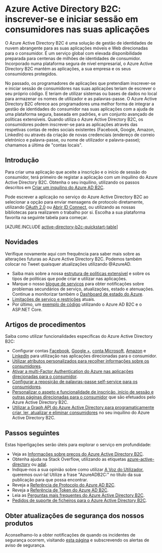 <properties
    pageTitle="Azure Active Directory B2C: Descrição geral | Microsoft Azure"
    description="Desenvolver aplicações direcionadas para o consumidor com o Azure Active Directory B2C"
    services="active-directory-b2c"
    documentationCenter=""
    authors="swkrish"
    manager="msmbaldwin"
    editor="bryanla"/>

<tags
    ms.service="active-directory-b2c"
    ms.workload="identity"
    ms.tgt_pltfrm="na"
    ms.devlang="na"
    ms.topic="hero-article"
    ms.date="07/24/2016"
    ms.author="swkrish"/>


# Azure Active Directory B2C: inscrever-se e iniciar sessão em consumidores nas suas aplicações

O Azure Active Directory B2C é uma solução de gestão de identidades de nuvem abrangente para as suas aplicações móveis e Web direcionadas para o consumidor. É um serviço global com elevada disponibilidade preparada para centenas de milhões de identidades de consumidor. Incorporado numa plataforma segura de nível empresarial, o Azure Active Directory B2C mantém as aplicações, a sua empresa e os seus consumidores protegidos.

No passado, os programadores de aplicações que pretendiam inscrever-se e iniciar sessão de consumidores nas suas aplicações teriam de escrever o seu próprio código. E teriam de utilizar sistemas ou bases de dados no local para armazenar os nomes de utilizador e as palavras-passe. O Azure Active Directory B2C oferece aos programadores uma melhor forma de integrar a gestão de identidades do consumidor nas suas aplicações com a ajuda de uma plataforma segura, baseada em padrões, e um conjunto avançado de políticas extensíveis. Quando utiliza o Azure Active Directory B2C, os consumidores podem inscrever-se para as aplicações através das respetivas contas de redes sociais existentes (Facebook, Google, Amazon, LinkedIn) ou através da criação de novas credenciais (endereço de correio eletrónico e palavra-passe, ou nome de utilizador e palavra-passe); chamamos a última de "contas locais".

## Introdução

Para criar uma aplicação que aceite a inscrição e o início de sessão do consumidor, terá primeiro de registar a aplicação com um inquilino do Azure Active Directory B2C. Obtenha o seu inquilino, utilizando os passos descritos em [Criar um inquilino do Azure AD B2C](active-directory-b2c-get-started.md).

Pode escrever a aplicação no serviço do Azure Active Directory B2C ao selecionar a opção para enviar mensagens de protocolo diretamente, utilizando [OAuth 2.0](active-directory-b2c-reference-protocols.md#oauth2-authorization-code-flow) ou [Abrir ID Connect](active-directory-b2c-reference-protocols.md#openid-connect-sign-in-flow), ou utilizando as nossas bibliotecas para realizarem o trabalho por si. Escolha a sua plataforma favorita na seguinte tabela para começar.

[AZURE.INCLUDE [active-directory-b2c-quickstart-table](../../includes/active-directory-b2c-quickstart-table.md)]

## Novidades

Verifique novamente aqui com frequência para saber mais sobre as alterações futuras ao Azure Active Directory B2C. Podemos também colocar no Tweet quaisquer atualizações utilizando @AzureAD.

- Saiba mais sobre a nossa [estrutura de políticas extensível](active-directory-b2c-reference-policies.md) e sobre os tipos de políticas que pode criar e utilizar nas aplicações.
- Marque o nosso [blogue de serviços](https://blogs.msdn.microsoft.com/azureadb2c/) para obter notificações sobre problemas secundários de serviço, atualizações, estado e atenuações. Continue a monitorizar também o [Dashboard de estado do Azure](https://azure.microsoft.com/status/).
- [Limitações de serviço e restrições](active-directory-b2c-limitations.md) atuais.
- Por último, um [exemplo de código](https://github.com/Azure-Samples/active-directory-dotnet-webapp-openidconnect-aspnetcore-b2c) utilizando o Azure AD B2C e o ASP.NET Core.

## Artigos de procedimentos

Saiba como utilizar funcionalidades específicas do Azure Active Directory B2C:

- Configurar contas [Facebook](active-directory-b2c-setup-fb-app.md), [Google +](active-directory-b2c-setup-goog-app.md), [conta Microsoft](active-directory-b2c-setup-msa-app.md), [Amazon](active-directory-b2c-setup-amzn-app.md) e [LinkedIn](active-directory-b2c-setup-li-app.md) para utilização nas aplicações direcionadas para o consumidor.
- [Utilizar atributos personalizados para recolher informações sobre os consumidores](active-directory-b2c-reference-custom-attr.md).
- [Ativar a multi-Factor Authentication do Azure nas aplicações direcionadas para o consumidor](active-directory-b2c-reference-mfa.md).
- [Configurar a reposição de palavras-passe self-service para os consumidores](active-directory-b2c-reference-sspr.md).
- [Personalizar o aspeto e funcionalidade de inscrição, início de sessão e outras páginas direcionadas para o consumidor](active-directory-b2c-reference-ui-customization.md) que são efetuados pelo Azure Active Directory B2C.
- [Utilizar a Graph API do Azure Active Directory para programaticamente criar, ler, atualizar e eliminar consumidores](active-directory-b2c-devquickstarts-graph-dotnet.md) no seu inquilino do Azure Active Directory B2C.

## Passos seguintes

Estas hiperligações serão úteis para explorar o serviço em profundidade:

- Veja as [Informações sobre preços do Azure Active Directory B2C](https://azure.microsoft.com/pricing/details/active-directory-b2c/).
- Obtenha ajuda na Stack Overflow, utilizando as etiquetas [azure-active-directory](http://stackoverflow.com/questions/tagged/azure-active-directory) ou [adal](http://stackoverflow.com/questions/tagged/adal).
- Indique-nos a sua opinião sobre como utilizar [A Voz do Utilizador](https://feedback.azure.com/forums/169401-azure-active-directory/), queremos ouvi-la! Utilize a frase "AzureADB2C:" no título da sua publicação para que possa encontrar.
- Reveja a [Referência de Protocolo do Azure AD B2C](active-directory-b2c-reference-protocols.md).
- Reveja a [Referência de Token do Azure AD B2C](active-directory-b2c-reference-tokens.md).
- Leia as [Perguntas mais frequentes do Azure Active Directory B2C](active-directory-b2c-faqs.md).
- [Pedidos de suporte de ficheiros para o Azure Active Directory B2C](active-directory-b2c-support.md).

## Obter atualizações de segurança dos nossos produtos

Aconselhamo-lo a obter notificações de quando os incidentes de segurança ocorrem, visitando [esta página](https://technet.microsoft.com/security/dd252948) e subscrevendo os alertas de aviso de segurança.



<!--HONumber=Sep16_HO3-->


